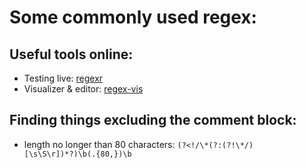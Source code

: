 # Some commonly used regex:

## Useful tools online:
- Testing live: [regexr](https://regexr.com)
- Visualizer & editor: [regex-vis](https://regex-vis.com)

## Finding things excluding the comment block:
- length no longer than 80 characters: `(?<!/\*(?:(?!\*/)[\s\S\r])*?)\b(.{80,})\b`

